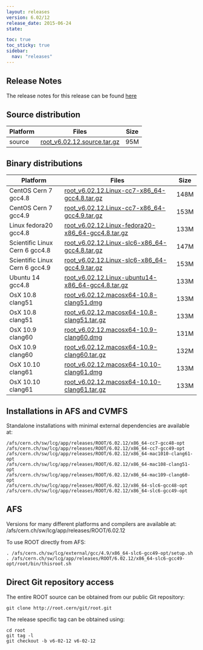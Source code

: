 ```yaml
---
layout: releases
version: 6.02/12
release_date: 2015-06-24
state:

toc: true
toc_sticky: true
sidebar:
  nav: "releases"
---
```



## Release Notes

The release notes for this release can be found [here](https://root.cern/root-version-v6-02-00-patch-release-notes)

## Source distribution

| Platform       | Files | Size |
|-----------|-------|-----|
| source | [root_v6.02.12.source.tar.gz](https://root.cern/download/root_v6.02.12.source.tar.gz) |  95M |


## Binary distributions

| Platform       | Files | Size |
|-----------|-------|-----|
| CentOS Cern 7 gcc4.8 | [root_v6.02.12.Linux-cc7-x86_64-gcc4.8.tar.gz](https://root.cern/download/root_v6.02.12.Linux-cc7-x86_64-gcc4.8.tar.gz) | 148M |
| CentOS Cern 7 gcc4.9 | [root_v6.02.12.Linux-cc7-x86_64-gcc4.9.tar.gz](https://root.cern/download/root_v6.02.12.Linux-cc7-x86_64-gcc4.9.tar.gz) | 153M |
| Linux fedora20 gcc4.8 | [root_v6.02.12.Linux-fedora20-x86_64-gcc4.8.tar.gz](https://root.cern/download/root_v6.02.12.Linux-fedora20-x86_64-gcc4.8.tar.gz) | 133M |
| Scientific Linux Cern 6 gcc4.8 | [root_v6.02.12.Linux-slc6-x86_64-gcc4.8.tar.gz](https://root.cern/download/root_v6.02.12.Linux-slc6-x86_64-gcc4.8.tar.gz) | 147M |
| Scientific Linux Cern 6 gcc4.9 | [root_v6.02.12.Linux-slc6-x86_64-gcc4.9.tar.gz](https://root.cern/download/root_v6.02.12.Linux-slc6-x86_64-gcc4.9.tar.gz) | 153M |
| Ubuntu 14 gcc4.8 | [root_v6.02.12.Linux-ubuntu14-x86_64-gcc4.8.tar.gz](https://root.cern/download/root_v6.02.12.Linux-ubuntu14-x86_64-gcc4.8.tar.gz) | 133M |
| OsX 10.8 clang51 | [root_v6.02.12.macosx64-10.8-clang51.dmg](https://root.cern/download/root_v6.02.12.macosx64-10.8-clang51.dmg) | 133M |
| OsX 10.8 clang51 | [root_v6.02.12.macosx64-10.8-clang51.tar.gz](https://root.cern/download/root_v6.02.12.macosx64-10.8-clang51.tar.gz) | 133M |
| OsX 10.9 clang60 | [root_v6.02.12.macosx64-10.9-clang60.dmg](https://root.cern/download/root_v6.02.12.macosx64-10.9-clang60.dmg) | 131M |
| OsX 10.9 clang60 | [root_v6.02.12.macosx64-10.9-clang60.tar.gz](https://root.cern/download/root_v6.02.12.macosx64-10.9-clang60.tar.gz) | 132M |
| OsX 10.10 clang61 | [root_v6.02.12.macosx64-10.10-clang61.dmg](https://root.cern/download/root_v6.02.12.macosx64-10.10-clang61.dmg) | 133M |
| OsX 10.10 clang61 | [root_v6.02.12.macosx64-10.10-clang61.tar.gz](https://root.cern/download/root_v6.02.12.macosx64-10.10-clang61.tar.gz) | 133M |



## Installations in AFS and CVMFS
Standalone installations with minimal external dependencies are available at:
~~~
/afs/cern.ch/sw/lcg/app/releases/ROOT/6.02.12/x86_64-cc7-gcc48-opt
/afs/cern.ch/sw/lcg/app/releases/ROOT/6.02.12/x86_64-cc7-gcc49-opt
/afs/cern.ch/sw/lcg/app/releases/ROOT/6.02.12/x86_64-mac1010-clang61-opt
/afs/cern.ch/sw/lcg/app/releases/ROOT/6.02.12/x86_64-mac108-clang51-opt
/afs/cern.ch/sw/lcg/app/releases/ROOT/6.02.12/x86_64-mac109-clang60-opt
/afs/cern.ch/sw/lcg/app/releases/ROOT/6.02.12/x86_64-slc6-gcc48-opt
/afs/cern.ch/sw/lcg/app/releases/ROOT/6.02.12/x86_64-slc6-gcc49-opt
~~~

## AFS
Versions for many different platforms and compilers are available at:
/afs/cern.ch/sw/lcg/app/releases/ROOT/6.02.12

To use ROOT directly from AFS:
~~~
. /afs/cern.ch/sw/lcg/external/gcc/4.9/x86_64-slc6-gcc49-opt/setup.sh
. /afs/cern.ch/sw/lcg/app/releases/ROOT/6.02.12/x86_64-slc6-gcc49-opt/root/bin/thisroot.sh
~~~

## Direct Git repository access
The entire ROOT source can be obtained from our public Git repository:

~~~
git clone http://root.cern/git/root.git
~~~
The release specific tag can be obtained using:
~~~
cd root
git tag -l
git checkout -b v6-02-12 v6-02-12
~~~
